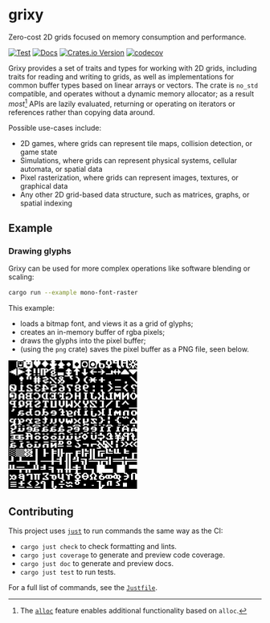 # grixy

Zero-cost 2D grids focused on memory consumption and performance.

[![Test](https://github.com/crates-lurey-io/grixy/actions/workflows/test.yml/badge.svg)](https://github.com/crates-lurey-io/grixy/actions/workflows/test.yml)
[![Docs](https://github.com/crates-lurey-io/grixy/actions/workflows/docs.yml/badge.svg)](https://github.com/crates-lurey-io/grixy/actions/workflows/docs.yml)
[![Crates.io Version](https://img.shields.io/crates/v/grixy)](https://crates.io/crates/grixy)
[![codecov](https://codecov.io/gh/crates-lurey-io/grixy/graph/badge.svg?token=Z3VUWA3WYY)](https://codecov.io/gh/crates-lurey-io/grixy)

Grixy provides a set of traits and types for working with 2D grids, including
traits for reading and writing to grids, as well as implementations for common
buffer types based on linear arrays or vectors. The crate is `no_std`
compatible, and operates without a dynamic memory allocator; as a result
_most_[^1] APIs are lazily evaluated, returning or operating on iterators or
references rather than copying data around.

[^1]: The [`alloc`](https://docs.rs/grixy/latest/grixy/#alloc) feature enables additional functionality based on `alloc`.

Possible use-cases include:

- 2D games, where grids can represent tile maps, collision detection, or game state
- Simulations, where grids can represent physical systems, cellular automata, or spatial data
- Pixel rasterization, where grids can represent images, textures, or graphical data
- Any other 2D grid-based data structure, such as matrices, graphs, or spatial indexing

## Example

### Drawing glyphs

Grixy can be used for more complex operations like software blending or scaling:

```sh
cargo run --example mono-font-raster
```

This example:

- loads a bitmap font, and views it as a grid of glyphs;
- creates an in-memory buffer of rgba pixels;
- draws the glyphs into the pixel buffer;
- (using the `png` crate) saves the pixel buffer as a PNG file, seen below.

![Loading and rendering an 8x8 font](examples/mono-font-raster-out.png)

## Contributing

This project uses [`just`][] to run commands the same way as the CI:

- `cargo just check` to check formatting and lints.
- `cargo just coverage` to generate and preview code coverage.
- `cargo just doc` to generate and preview docs.
- `cargo just test` to run tests.

[`just`]: https://crates.io/crates/just

For a full list of commands, see the [`Justfile`](./Justfile).
